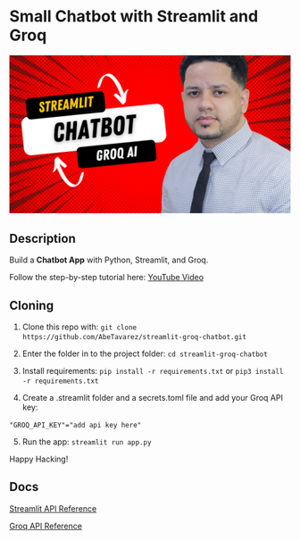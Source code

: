 # Small Chatbot with Streamlit and Groq

![Chatbot Playground](./AI%20Stocks%20Application%20(10).png)

## Description

Build a <b>Chatbot App</b> with Python, Streamlit, and Groq.

Follow the step-by-step tutorial here:
<a href="https://youtu.be/JVgTTsTMW5c?si=2-ccEDChUaTdyUGg">YouTube Video</a>

## Cloning

1. Clone this repo with:
`git clone https://github.com/AbeTavarez/streamlit-groq-chatbot.git`

2. Enter the folder in to the project folder:
`cd streamlit-groq-chatbot`

3. Install requirements:
`pip install -r requirements.txt`
or
`pip3 install -r requirements.txt`

4. Create a .streamlit folder and a secrets.toml file and add your Groq API key:

`"GROQ_API_KEY"="add api key here"`

5. Run the app:
`streamlit run app.py`

Happy Hacking!

## Docs

[Streamlit API Reference](https://docs.streamlit.io/develop/api-reference)

[Groq API Reference](https://console.groq.com/docs/overviewe)